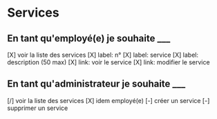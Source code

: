 # Services

## En tant qu'employé(e) je souhaite ___

[X] voir la liste des services
    [X] label: n°
    [X] label: service
    [X] label: description (50 max)
    [X] link: voir le service
    [X] link: modifier le service

## En tant qu'administrateur je souhaite ___

[/] voir la liste des services
    [X] idem employé(e)
    [-] créer un service
    [-] supprimer un service

